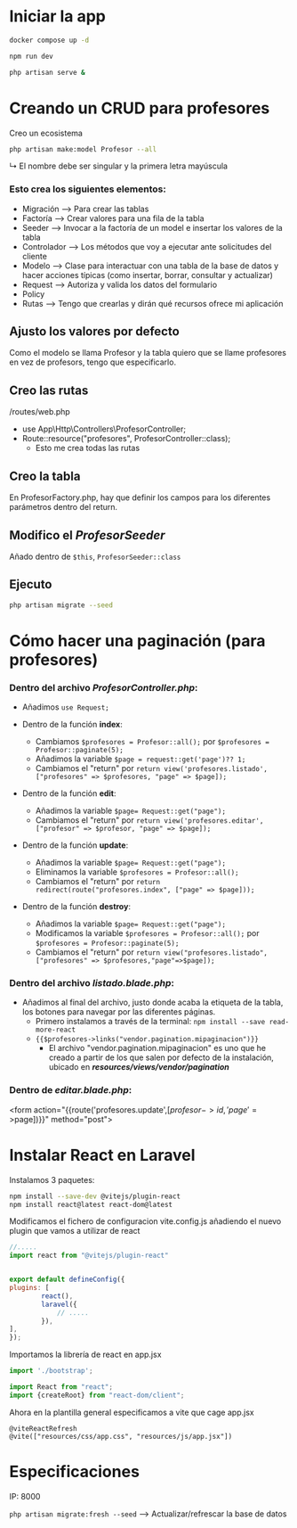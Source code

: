 # Iniciar la app
```bash
docker compose up -d
```
```bash
npm run dev
```
```bash
php artisan serve &
```

# Creando un CRUD para profesores <!-- (migración) -->
Creo un ecosistema
```bash
php artisan make:model Profesor --all
```
↳ El nombre debe ser singular y la primera letra mayúscula

### Esto crea los siguientes elementos:
* Migración ⟶ Para crear las tablas
* Factoría ⟶ Crear valores para una fila de la tabla
* Seeder ⟶ Invocar a la factoría de un model e insertar los valores de la tabla
* Controlador ⟶ Los métodos que voy a ejecutar ante solicitudes del cliente
* Modelo ⟶ Clase para interactuar con una tabla de la base de datos y hacer acciones típicas (como insertar, borrar, consultar y actualizar)
* Request ⟶ Autoriza y valida los datos del formulario
* Policy
* Rutas ⟶ Tengo que crearlas y dirán qué recursos ofrece mi aplicación

## Ajusto los valores por defecto
Como el modelo se llama Profesor y la tabla quiero que se llame profesores en vez de profesors, tengo que especificarlo.

## Creo las rutas
/routes/web.php 
* use App\Http\Controllers\ProfesorController;
* Route::resource("profesores", ProfesorController::class);
  * Esto me crea todas las rutas

## Creo la tabla
En ProfesorFactory.php, hay que definir los campos para los diferentes parámetros dentro del return.

## Modifico el *ProfesorSeeder*
Añado dentro de `$this`, `ProfesorSeeder::class`

## Ejecuto 
```bash
php artisan migrate --seed
```

# Cómo hacer una paginación (para profesores)

### Dentro del archivo *ProfesorController.php*:
* Añadimos `use Request;`

* Dentro de la función **index**: 
  * Cambiamos `$profesores = Profesor::all();` por `$profesores = Profesor::paginate(5);`
  * Añadimos la variable `$page = request::get('page')?? 1;`
  * Cambiamos el "return" por `return view('profesores.listado', ["profesores" => $profesores, "page" => $page]);`

* Dentro de la función **edit**:
  * Añadimos la variable `$page= Request::get("page");`
  * Cambiamos el "return" por `return view('profesores.editar', ["profesor" => $profesor, "page" => $page]);`

* Dentro de la función **update**:
  * Añadimos la variable `$page= Request::get("page");`
  * Eliminamos la variable `$profesores = Profesor::all();`
  * Cambiamos el "return" por `return redirect(route("profesores.index", ["page" => $page]));`

* Dentro de la función **destroy**:
  * Añadimos la variable `$page= Request::get("page");`
  * Modificamos la variable `$profesores = Profesor::all();` por `$profesores = Profesor::paginate(5);`
  * Cambiamos el "return" por `return view("profesores.listado", ["profesores" => $profesores,"page"=>$page]);`

### Dentro del archivo *listado.blade.php*:
* Añadimos al final del archivo, justo donde acaba la etiqueta de la tabla, los botones para navegar por las diferentes páginas. 
  * Primero instalamos a través de la terminal: `npm install --save read-more-react`
  * `{{$profesores->links("vendor.pagination.mipaginacion")}}`
    * El archivo "vendor.pagination.mipaginacion" es uno que he creado a partir de los que salen por defecto de la instalación, ubicado en _**resources/views/vendor/pagination**_

### Dentro de *editar.blade.php*:
\<form action="{{route('profesores.update',[$profesor->id,'page'=>$page])}}" method="post">

# Instalar React en Laravel
Instalamos 3 paquetes: 
  ```bash
  npm install --save-dev @vitejs/plugin-react
  npm install react@latest react-dom@latest 
  ```


Modificamos el fichero de configuracion vite.config.js añadiendo el nuevo plugin que vamos a utilizar de react
````js
//.....
import react from "@vitejs/plugin-react"


export default defineConfig({
plugins: [
        react(),
        laravel({
            // .....
        }),
],
});
````

Importamos la librería de react en app.jsx

````js
import './bootstrap';

import React from "react";
import {createRoot} from "react-dom/client";

````

Ahora en la plantilla general especificamos a vite que cage app.jsx

```blade
@viteReactRefresh
@vite(["resources/css/app.css", "resources/js/app.jsx"])
```

# Especificaciones
IP: 8000

`php artisan migrate:fresh --seed`  ⟶ Actualizar/refrescar la base de datos